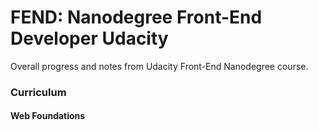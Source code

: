 # FEND: Nanodegree Front-End Developer Udacity
Overall progress and notes from Udacity Front-End Nanodegree course.

### Curriculum

#### Web Foundations

